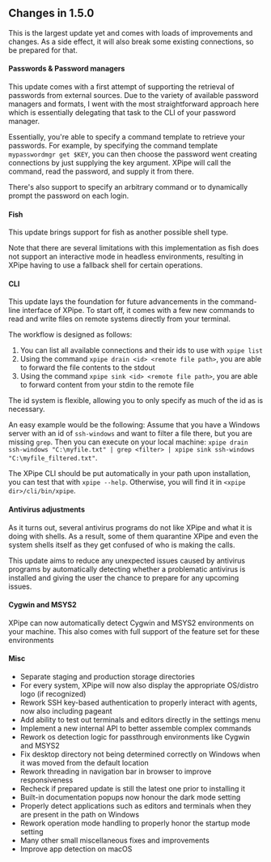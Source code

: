 ## Changes in 1.5.0

This is the largest update yet and comes with loads of improvements and changes.
As a side effect, it will also break some existing connections, so be prepared for that.

#### Passwords & Password managers

This update comes with a first attempt of supporting the retrieval of passwords from external sources.
Due to the variety of available password managers and formats, I went with the most straightforward approach here which is essentially delegating that task to the CLI of your password manager.

Essentially, you're able to specify a command template to retrieve your passwords.
For example, by specifying the command template `mypasswordmgr get $KEY`, you can then choose the password went creating connections by just supplying the key argument.
XPipe will call the command, read the password, and supply it from there.

There's also support to specify an arbitrary command or to dynamically prompt the password on each login.

#### Fish

This update brings support for fish as another possible shell type.

Note that there are several limitations with this implementation as fish does
not support an interactive mode in headless environments,
resulting in XPipe having to use a fallback shell for certain operations.

#### CLI

This update lays the foundation for future advancements in the command-line interface of XPipe.
To start off, it comes with a few new commands to read and write files on remote systems directly from your terminal.

The workflow is designed as follows:

1. You can list all available connections and their ids to use with `xpipe list`
2. Using the command `xpipe drain <id> <remote file path>`, you are able to forward the file contents to the stdout
3. Using the command `xpipe sink <id> <remote file path>`, you are able to forward content from your stdin to the remote file

The id system is flexible, allowing you to only specify as much of the id as is necessary.

An easy example would be the following: Assume that you have a Windows server with an id of `ssh-windows` and want to filter a file there, but you are missing `grep`.
Then you can execute on your local machine: `xpipe drain ssh-windows "C:\myfile.txt" | grep <filter> | xpipe sink ssh-windows "C:\myfile_filtered.txt"`.

The XPipe CLI should be put automatically in your path upon installation, you can test that with `xpipe --help`.
Otherwise, you will find it in `<xpipe dir>/cli/bin/xpipe`.

#### Antivirus adjustments

As it turns out, several antivirus programs do not like XPipe and what it is doing with shells.
As a result, some of them quarantine XPipe and even the system shells itself as they get confused of who is making the calls.

This update aims to reduce any unexpected issues caused by antivirus programs by automatically detecting whether a problematic antivirus is installed and giving the user the chance to prepare for any upcoming issues.

#### Cygwin and MSYS2

XPipe can now automatically detect Cygwin and MSYS2 environments on your machine.
This also comes with full support of the feature set for these environments

#### Misc

- Separate staging and production storage directories
- For every system, XPipe will now also display the appropriate OS/distro logo (if recognized)
- Rework SSH key-based authentication to properly interact with agents, now also including pageant
- Add ability to test out terminals and editors directly in the settings menu
- Implement a new internal API to better assemble complex commands
- Rework os detection logic for passthrough environments like Cygwin and MSYS2
- Fix desktop directory not being determined correctly on Windows when it was moved from the default location
- Rework threading in navigation bar in browser to improve responsiveness
- Recheck if prepared update is still the latest one prior to installing it
- Built-in documentation popups now honour the dark mode setting
- Properly detect applications such as editors and terminals when they are present in the path on Windows
- Rework operation mode handling to properly honor the startup mode setting
- Many other small miscellaneous fixes and improvements
- Improve app detection on macOS

